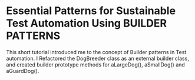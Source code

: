 # Essential Patterns for Sustainable Test Automation Using BUILDER PATTERNS

This short tutorial introduced me to the concept of Builder patterns in Test automation.
I Refactored the DogBreeder class as an external builder class, and created builder prototype methods
for aLargeDog(), aSmallDog() and aGuardDog().
